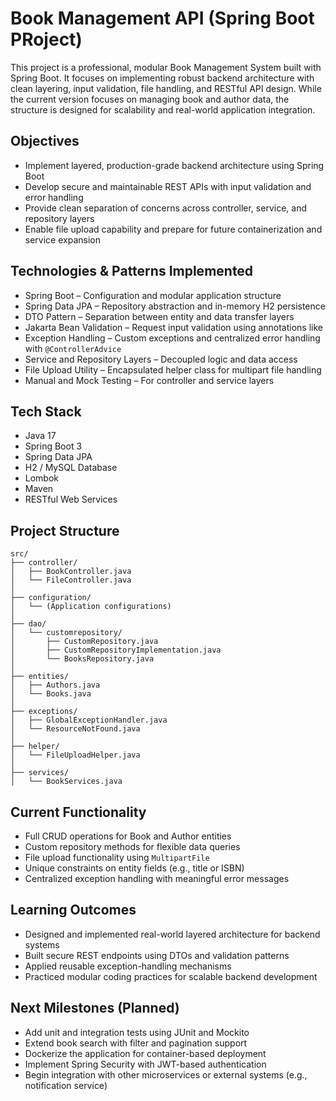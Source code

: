 
# Book Management API (Spring Boot PRoject)

This project is a professional, modular Book Management System built with Spring Boot.
It focuses on implementing robust backend architecture with clean layering, input validation,
file handling, and RESTful API design. While the current version focuses on managing book and author data, 
the structure is designed for scalability and real-world application integration.

## Objectives

- Implement layered, production-grade backend architecture using Spring Boot
- Develop secure and maintainable REST APIs with input validation and error handling
- Provide clean separation of concerns across controller, service, and repository layers
- Enable file upload capability and prepare for future containerization and service expansion

## Technologies & Patterns Implemented

- Spring Boot – Configuration and modular application structure
- Spring Data JPA – Repository abstraction and in-memory H2 persistence
- DTO Pattern – Separation between entity and data transfer layers
- Jakarta Bean Validation – Request input validation using annotations like 
- Exception Handling – Custom exceptions and centralized error handling with `@ControllerAdvice`
- Service and Repository Layers – Decoupled logic and data access
- File Upload Utility – Encapsulated helper class for multipart file handling
- Manual and Mock Testing – For controller and service layers

## Tech Stack

- Java 17  
- Spring Boot 3  
- Spring Data JPA  
- H2 / MySQL Database   
- Lombok  
- Maven  
- RESTful Web Services

## Project Structure

```
src/
├── controller/
│   ├── BookController.java
│   └── FileController.java
│
├── configuration/
│   └── (Application configurations)
│
├── dao/
│   └── customrepository/
│       ├── CustomRepository.java
│       ├── CustomRepositoryImplementation.java
│       └── BooksRepository.java
│
├── entities/
│   ├── Authors.java
│   └── Books.java
│
├── exceptions/
│   ├── GlobalExceptionHandler.java
│   └── ResourceNotFound.java
│
├── helper/
│   └── FileUploadHelper.java
│
├── services/
│   └── BookServices.java
```

## Current Functionality

- Full CRUD operations for Book and Author entities
- Custom repository methods for flexible data queries
- File upload functionality using `MultipartFile`
- Unique constraints on entity fields (e.g., title or ISBN)
- Centralized exception handling with meaningful error messages


## Learning Outcomes

- Designed and implemented real-world layered architecture for backend systems
- Built secure REST endpoints using DTOs and validation patterns
- Applied reusable exception-handling mechanisms
- Practiced modular coding practices for scalable backend development

## Next Milestones (Planned)

- Add unit and integration tests using JUnit and Mockito  
- Extend book search with filter and pagination support  
- Dockerize the application for container-based deployment  
- Implement Spring Security with JWT-based authentication  
- Begin integration with other microservices or external systems (e.g., notification service)  
